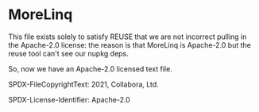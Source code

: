 # MoreLinq

This file exists solely to satisfy REUSE that we are not incorrect pulling in the Apache-2.0 license:
the reason is that MoreLinq is Apache-2.0 but the reuse tool can't see our nupkg deps.

So, now we have an Apache-2.0 licensed text file.

SPDX-FileCopyrightText: 2021, Collabora, Ltd.

SPDX-License-Identifier: Apache-2.0
